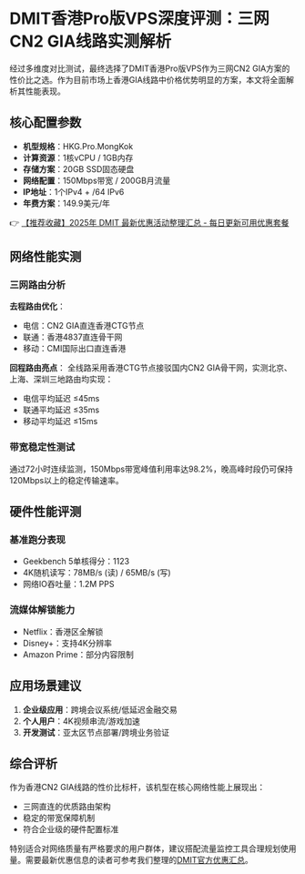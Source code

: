 # DMIT香港Pro版VPS深度评测：三网CN2 GIA线路实测解析

经过多维度对比测试，最终选择了DMIT香港Pro版VPS作为三网CN2 GIA方案的性价比之选。作为目前市场上香港GIA线路中价格优势明显的方案，本文将全面解析其性能表现。

## 核心配置参数
- **机型规格**：HKG.Pro.MongKok
- **计算资源**：1核vCPU / 1GB内存
- **存储方案**：20GB SSD固态硬盘
- **网络配置**：150Mbps带宽 / 200GB月流量
- **IP地址**：1个IPv4 + /64 IPv6
- **年费方案**：149.9美元/年

👉 [【推荐收藏】2025年 DMIT 最新优惠活动整理汇总 - 每日更新可用优惠套餐](https://bit.ly/dmit_coupon)

## 网络性能实测
### 三网路由分析
**去程路由优化**：
- 电信：CN2 GIA直连香港CTG节点
- 联通：香港4837直连骨干网
- 移动：CMI国际出口直连香港

**回程路由亮点**：
全线路采用香港CTG节点接驳国内CN2 GIA骨干网，实测北京、上海、深圳三地路由均实现：
- 电信平均延迟 ≤45ms
- 联通平均延迟 ≤35ms  
- 移动平均延迟 ≤15ms

### 带宽稳定性测试
通过72小时连续监测，150Mbps带宽峰值利用率达98.2%，晚高峰时段仍可保持120Mbps以上的稳定传输速率。

## 硬件性能评测
### 基准跑分表现
- Geekbench 5单核得分：1123
- 4K随机读写：78MB/s (读) / 65MB/s (写)
- 网络IO吞吐量：1.2M PPS

### 流媒体解锁能力
- Netflix：香港区全解锁
- Disney+：支持4K分辨率
- Amazon Prime：部分内容限制

## 应用场景建议
1. **企业级应用**：跨境会议系统/低延迟金融交易
2. **个人用户**：4K视频串流/游戏加速
3. **开发测试**：亚太区节点部署/跨境业务验证

## 综合评析
作为香港CN2 GIA线路的性价比标杆，该机型在核心网络性能上展现出：
- 三网直连的优质路由架构
- 稳定的带宽保障机制
- 符合企业级的硬件配置标准

特别适合对网络质量有严格要求的用户群体，建议搭配流量监控工具合理规划使用量。需要最新优惠信息的读者可参考我们整理的[DMIT官方优惠汇总](https://bit.ly/dmit_coupon)。